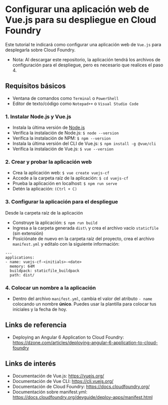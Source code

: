 # Configurar una aplicación web de Vue.js para su despliegue en Cloud Foundry

Este tutorial te indicará como configurar una aplicación web de `Vue.js` para desplegarla sobre Cloud Foundry. 

* Nota: Al descargar este repositorio, la aplicación tendrá los archivos de configuración para el despliegue, pero es necesario que realices el paso 4.

## Requisitos básicos
* Ventana de comandos como `Terminal` o `PowerShell`
* Editor de texto/código como `Notepad++` o `Visual Studio Code`

### 1. Instalar Node.js y Vue.js
* Instala la última versión de [Node.js](https://nodejs.org/en/)
* Verifica la instalación de Node.js: `$ node --version`
* Verifica la instalación de NPM: `$ npm --version`
* Instala la última versión del CLI de Vue.js: `$ npm install -g @vue/cli`
* Verifica la instalación de Vue.js: `$ vue --version`

### 2. Crear y probar la aplicación web
* Crea la aplicación web: `$ vue create vuejs-cf`
* Accede a la carpeta raíz de la aplicación: `$ cd vuejs-cf`
* Prueba la aplicación en localhost: `$ npm run serve`
* Detén la aplicación: `(Ctrl + C)`

### 3. Configurar la aplicación para el despliegue
Desde la carpeta raíz de la aplicación
* Construye la aplicación: `$ npm run build`
* Ingresa a la carpeta generada `dist\` y crea el archivo vacío `staticfile` (sin extensión)
* Posiciónate de nuevo en la carpeta raíz del proyecto, crea el archivo `manifest.yml` y editalo con la siguiente información:
```
---
applications:
- name: vuejs-cf-<initials>-<date>
  memory: 64M
  buildpack: staticfile_buildpack
  path: dist/
```

### 4. Colocar un nombre a la aplicación
* Dentro del archivo `manifest.yml`, cambia el valor del atributo `- name` colocando un nombre **único**. Puedes usar la plantilla para colocar tus iniciales y la fecha de hoy.

## Links de referencia
* Deploying an Angular 6 Application to Cloud Foundry: https://dzone.com/articles/deploying-angular-6-application-to-cloud-foundry

## Links de interés
* Documentación de Vue.js: https://vuejs.org/
* Documentación de Vue CLI: https://cli.vuejs.org/
* Documentación de Cloud Foundry: https://docs.cloudfoundry.org/ 
* Documentación sobre manifest.yml: https://docs.cloudfoundry.org/devguide/deploy-apps/manifest.html
